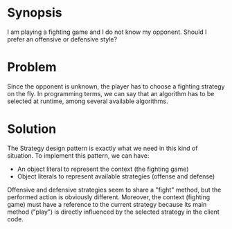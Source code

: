 # Synopsis

I am playing a fighting game and I do not know my opponent. Should I prefer an offensive or defensive style? 

# Problem

Since the opponent is unknown, the player has to choose a fighting strategy on the fly.
In programming terms, we can say that an algorithm has to be selected at runtime, among several available algorithms.

# Solution

The Strategy design pattern is exactly what we need in this kind of situation. To implement this pattern, we can have:

  * An object literal to represent the context (the fighting game)
  * Object literals to represent available strategies (offense and defense)

Offensive and defensive strategies seem to share a "fight" method, but the performed action is obviously different. Moreover, the context (fighting game) must have a reference to the current strategy because its main method ("play") is directly influenced by the selected strategy in the client code.
